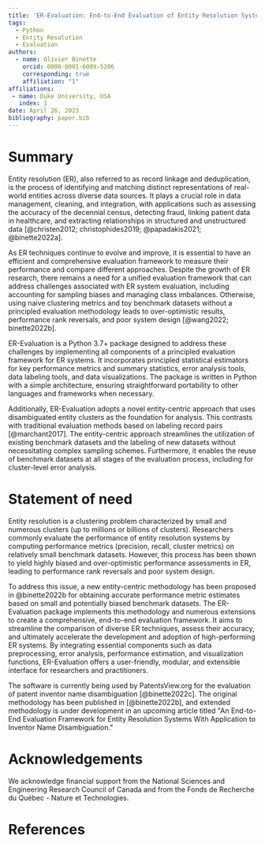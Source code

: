 ```yaml
---
title: 'ER-Evaluation: End-to-End Evaluation of Entity Resolution Systems'
tags:
  - Python
  - Entity Resolution
  - Evaluation
authors:
  - name: Olivier Binette
    orcid: 0000-0001-6009-5206
    corresponding: true
    affiliation: "1"
affiliations:
 - name: Duke University, USA
   index: 1
date: April 26, 2023
bibliography: paper.bib
---
```


# Summary

Entity resolution (ER), also referred to as record linkage and deduplication, is the process of identifying and matching distinct representations of real-world entities across diverse data sources. It plays a crucial role in data management, cleaning, and integration, with applications such as assessing the accuracy of the decennial census, detecting fraud, linking patient data in healthcare, and extracting relationships in structured and unstructured data [@christen2012; christophides2019; @papadakis2021; @binette2022a].

As ER techniques continue to evolve and improve, it is essential to have an efficient and comprehensive evaluation framework to measure their performance and compare different approaches. Despite the growth of ER research, there remains a need for a unified evaluation framework that can address challenges associated with ER system evaluation, including accounting for sampling biases and managing class imbalances. Otherwise, using naive clustering metrics and toy benchmark datasets without a principled evaluation methodology leads to over-optimistic results, performance rank reversals, and poor system design [@wang2022; binette2022b].

ER-Evaluation is a Python 3.7+ package designed to address these challenges by implementing all components of a principled evaluation framework for ER systems. It incorporates principled statistical estimators for key performance metrics and summary statistics, error analysis tools, data labeling tools, and data visualizations. The package is written in Python with a simple architecture, ensuring straightforward portability to other languages and frameworks when necessary.

Additionally, ER-Evaluation adopts a novel entity-centric approach that uses disambiguated entity clusters as the foundation for analysis. This contrasts with traditional evaluation methods based on labeling record pairs [@marchant2017]. The entity-centric approach streamlines the utilization of existing benchmark datasets and the labeling of new datasets without necessitating complex sampling schemes. Furthermore, it enables the reuse of benchmark datasets at all stages of the evaluation process, including for cluster-level error analysis.

# Statement of need

Entity resolution is a clustering problem characterized by small and numerous clusters (up to millions or billions of clusters). Researchers commonly evaluate the performance of entity resolution systems by computing performance metrics (precision, recall, cluster metrics) on relatively small benchmark datasets. However, this process has been shown to yield highly biased and over-optimistic performance assessments in ER, leading to performance rank reversals and poor system design.

To address this issue, a new entity-centric methodology has been proposed in @binette2022b for obtaining accurate performance metric estimates based on small and potentially biased benchmark datasets. The ER-Evaluation package implements this methodology and numerous extensions to create a comprehensive, end-to-end evaluation framework. It aims to streamline the comparison of diverse ER techniques, assess their accuracy, and ultimately accelerate the development and adoption of high-performing ER systems. By integrating essential components such as data preprocessing, error analysis, performance estimation, and visualization functions, ER-Evaluation offers a user-friendly, modular, and extensible interface for researchers and practitioners.

The software is currently being used by PatentsView.org for the evaluation of patent inventor name disambiguation [@binette2022c]. The original methodology has been published in [@binette2022b], and extended methodology is under development in an upcoming article titled "An End-to-End Evaluation Framework for Entity Resolution Systems With Application to Inventor Name Disambiguation."

# Acknowledgements

We acknowledge financial support from the National Sciences and Engineering Research Council of Canada and from the Fonds de Recherche du Québec - Nature et Technologies.

# References
